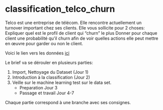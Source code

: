 # classification_telco_churn

Telco est une entreprise de télécom. Elle rencontre actuellement un turnover important chez ses clients. Elle vous sollicite pour 2 choses:
Expliquer quel est le profil de client qui “churn” le plus
Donner pour chaque client une probabilité qu’il churn afin de voir quelles actions elle peut mettre en œuvre pour garder ou non le client.

Voici le lien vers les données [ici](https://www.kaggle.com/datasets/blastchar/telco-customer-churn)

Le brief va se dérouler en plusieurs parties:
1. Import, Nettoyage du Dataset (Jour 1)
2. Introduction à la classification (Jour 2)
3. Veille sur le machine learning test sur le data set.
    - Preparation Jour 3
    - Passage et travail Jour 4-7

Chaque partie correspond à une branche avec ses consignes.